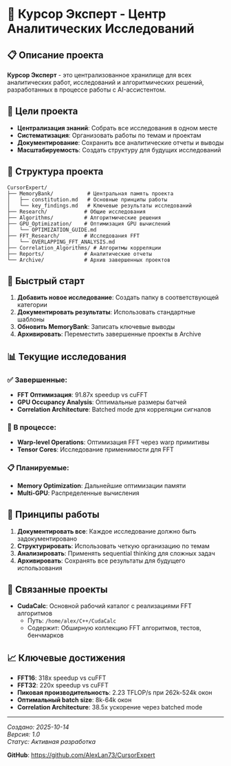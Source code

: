 # 🧠 Курсор Эксперт - Центр Аналитических Исследований

## 📋 Описание проекта

**Курсор Эксперт** - это централизованное хранилище для всех аналитических работ, исследований и алгоритмических решений, разработанных в процессе работы с AI-ассистентом.

## 🎯 Цели проекта

- **Централизация знаний**: Собрать все исследования в одном месте
- **Систематизация**: Организовать работы по темам и проектам
- **Документирование**: Сохранить все аналитические отчеты и выводы
- **Масштабируемость**: Создать структуру для будущих исследований

## 📁 Структура проекта

```
CursorExpert/
├── MemoryBank/           # Центральная память проекта
│   ├── constitution.md   # Основные принципы работы
│   └── key_findings.md   # Ключевые результаты исследований
├── Research/            # Общие исследования
├── Algorithms/          # Алгоритмические решения
├── GPU_Optimization/    # Оптимизация GPU вычислений
│   └── OPTIMIZATION_GUIDE.md
├── FFT_Research/        # Исследования FFT
│   └── OVERLAPPING_FFT_ANALYSIS.md
├── Correlation_Algorithms/ # Алгоритмы корреляции
├── Reports/             # Аналитические отчеты
└── Archive/             # Архив завершенных проектов
```

## 🚀 Быстрый старт

1. **Добавить новое исследование**: Создать папку в соответствующей категории
2. **Документировать результаты**: Использовать стандартные шаблоны
3. **Обновить MemoryBank**: Записать ключевые выводы
4. **Архивировать**: Переместить завершенные проекты в Archive

## 📊 Текущие исследования

### ✅ Завершенные:
- **FFT Оптимизация**: 91.87x speedup vs cuFFT
- **GPU Occupancy Analysis**: Оптимальные размеры батчей
- **Correlation Architecture**: Batched mode для корреляции сигналов

### 🔄 В процессе:
- **Warp-level Operations**: Оптимизация FFT через warp примитивы
- **Tensor Cores**: Исследование применимости для FFT

### 📋 Планируемые:
- **Memory Optimization**: Дальнейшие оптимизации памяти
- **Multi-GPU**: Распределенные вычисления

## 🎯 Принципы работы

1. **Документировать все**: Каждое исследование должно быть задокументировано
2. **Структурировать**: Использовать четкую организацию по темам
3. **Анализировать**: Применять sequential thinking для сложных задач
4. **Архивировать**: Сохранять все результаты для будущего использования

## 🔗 Связанные проекты

- **CudaCalc**: Основной рабочий каталог с реализациями FFT алгоритмов
  - Путь: `/home/alex/C++/CudaCalc`
  - Содержит: Обширную коллекцию FFT алгоритмов, тестов, бенчмарков

## 📈 Ключевые достижения

- **FFT16**: 318x speedup vs cuFFT
- **FFT32**: 220x speedup vs cuFFT  
- **Пиковая производительность**: 2.23 TFLOP/s при 262k-524k окон
- **Оптимальный batch size**: 8k-64k окон
- **Correlation Architecture**: 38.5x ускорение через batched mode

---

*Создано: 2025-10-14*  
*Версия: 1.0*  
*Статус: Активная разработка*

**GitHub**: https://github.com/AlexLan73/CursorExpert